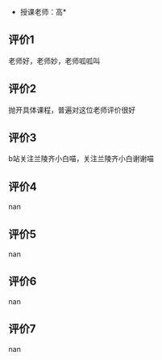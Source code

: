 - 授课老师：高* 

## 评价1

老师好，老师妙，老师呱呱叫
## 评价2

抛开具体课程，普遍对这位老师评价很好
## 评价3

b站关注兰陵齐小白喵，关注兰陵齐小白谢谢喵
## 评价4

nan
## 评价5

nan
## 评价6

nan
## 评价7

nan
